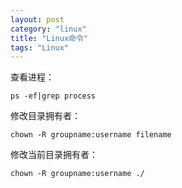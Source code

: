 ```yaml
---
layout: post
category: "linux"
title: "Linux命令"
tags: "Linux"
---
```


查看进程：  

    ps -ef|grep process  

修改目录拥有者：  

    chown -R groupname:username filename  

修改当前目录拥有者：  

    chown -R groupname:username ./  
